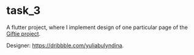 # task_3

A flutter project, where I implement design of one particular page of the [Giftie project](https://dribbble.com/shots/20815993-Giftie-e-gift-card-app).

Designer: https://dribbble.com/yuliabulyndina.

